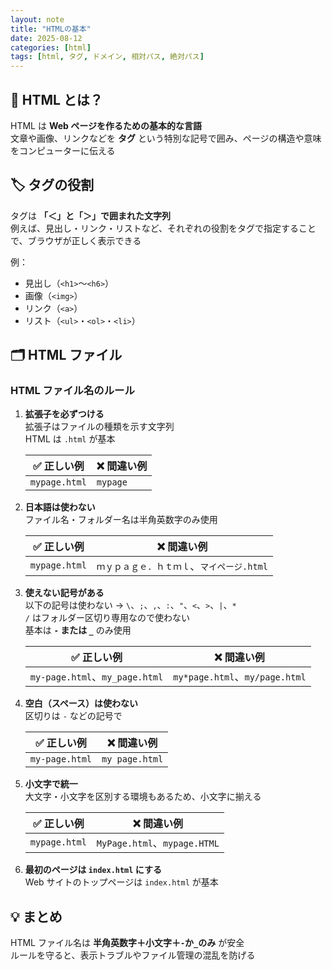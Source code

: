 ```yaml
---
layout: note
title: "HTMLの基本"
date: 2025-08-12
categories: [html]
tags: [html, タグ, ドメイン, 相対パス, 絶対パス]
---
```


## 📄 HTML とは？

HTML は **Web ページを作るための基本的な言語**  
文章や画像、リンクなどを **タグ** という特別な記号で囲み、ページの構造や意味をコンピューターに伝える

## 🏷️ タグの役割

タグは **「＜」と「＞」で囲まれた文字列**  
例えば、見出し・リンク・リストなど、それぞれの役割をタグで指定することで、ブラウザが正しく表示できる

例：

- 見出し（`<h1>`〜`<h6>`）
- 画像（`<img>`）
- リンク（`<a>`）
- リスト（`<ul>`・`<ol>`・`<li>`）

## 🗂️ HTML ファイル

### HTML ファイル名のルール

1. **拡張子を必ずつける**  
   拡張子はファイルの種類を示す文字列  
   HTML は `.html` が基本

   | ✅ 正しい例   | ❌ 間違い例 |
   | ------------- | ----------- |
   | `mypage.html` | `mypage`    |

2. **日本語は使わない**  
   ファイル名・フォルダー名は半角英数字のみ使用

   | ✅ 正しい例   | ❌ 間違い例                                 |
   | ------------- | ------------------------------------------- |
   | `mypage.html` | `ｍｙｐａｇｅ．ｈｔｍｌ`、`マイページ.html` |

3. **使えない記号がある**  
   以下の記号は使わない → `\`、`;`、`,`、`:`、`"`、`<`、`>`、`|`、`*`  
   `/` はフォルダー区切り専用なので使わない  
   基本は **`-` または `_`** のみ使用

   | ✅ 正しい例                    | ❌ 間違い例                    |
   | ------------------------------ | ------------------------------ |
   | `my-page.html`、`my_page.html` | `my*page.html`、`my/page.html` |

4. **空白（スペース）は使わない**  
   区切りは `-` などの記号で

   | ✅ 正しい例    | ❌ 間違い例    |
   | -------------- | -------------- |
   | `my-page.html` | `my page.html` |

5. **小文字で統一**  
   大文字・小文字を区別する環境もあるため、小文字に揃える

   | ✅ 正しい例   | ❌ 間違い例                  |
   | ------------- | ---------------------------- |
   | `mypage.html` | `MyPage.html`、`mypage.HTML` |

6. **最初のページは `index.html` にする**  
   Web サイトのトップページは `index.html` が基本

## 💡 **まとめ**

HTML ファイル名は **半角英数字＋小文字＋`-`か`_`のみ** が安全  
ルールを守ると、表示トラブルやファイル管理の混乱を防げる
